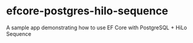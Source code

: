 # efcore-postgres-hilo-sequence
A sample app demonstrating how to use EF Core with PostgreSQL + HiLo Sequence
